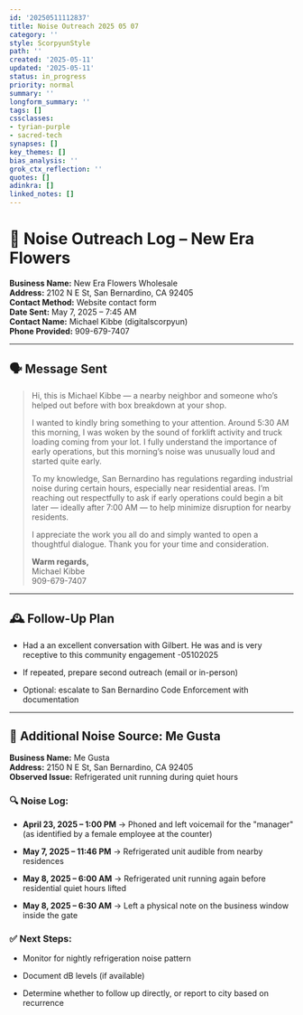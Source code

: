 ```yaml
---
id: '20250511112837'
title: Noise Outreach 2025 05 07
category: ''
style: ScorpyunStyle
path: ''
created: '2025-05-11'
updated: '2025-05-11'
status: in_progress
priority: normal
summary: ''
longform_summary: ''
tags: []
cssclasses:
- tyrian-purple
- sacred-tech
synapses: []
key_themes: []
bias_analysis: ''
grok_ctx_reflection: ''
quotes: []
adinkra: []
linked_notes: []
---
```


# 📝 Noise Outreach Log – New Era Flowers

**Business Name:** New Era Flowers Wholesale  
**Address:** 2102 N E St, San Bernardino, CA 92405  
**Contact Method:** Website contact form  
**Date Sent:** May 7, 2025 – 7:45 AM  
**Contact Name:** Michael Kibbe (digitalscorpyun)  
**Phone Provided:** 909-679-7407

---

## 🗣️ Message Sent

> Hi, this is Michael Kibbe — a nearby neighbor and someone who’s helped out before with box breakdown at your shop.
> 
> I wanted to kindly bring something to your attention. Around 5:30 AM this morning, I was woken by the sound of forklift activity and truck loading coming from your lot. I fully understand the importance of early operations, but this morning’s noise was unusually loud and started quite early.
> 
> To my knowledge, San Bernardino has regulations regarding industrial noise during certain hours, especially near residential areas. I’m reaching out respectfully to ask if early operations could begin a bit later — ideally after 7:00 AM — to help minimize disruption for nearby residents.
> 
> I appreciate the work you all do and simply wanted to open a thoughtful dialogue. Thank you for your time and consideration.
> 
> **Warm regards,**  
> Michael Kibbe  
> 909-679-7407

---

## 🕰️ Follow-Up Plan

- Had a an excellent conversation with Gilbert. He was and is very receptive to this community engagement -05102025
    
- If repeated, prepare second outreach (email or in-person)
    
- Optional: escalate to San Bernardino Code Enforcement with documentation
    

---

## 🧊 Additional Noise Source: Me Gusta

**Business Name:** Me Gusta  
**Address:** 2150 N E St, San Bernardino, CA 92405  
**Observed Issue:** Refrigerated unit running during quiet hours

### 🔍 Noise Log:

- **April 23, 2025 – 1:00 PM** → Phoned and left voicemail for the "manager" (as identified by a female employee at the counter)
    
- **May 7, 2025 – 11:46 PM** → Refrigerated unit audible from nearby residences
    
- **May 8, 2025 – 6:00 AM** → Refrigerated unit running again before residential quiet hours lifted
    
- **May 8, 2025 – 6:30 AM** → Left a physical note on the business window inside the gate
    

### ✅ Next Steps:

- Monitor for nightly refrigeration noise pattern
    
- Document dB levels (if available)
    
- Determine whether to follow up directly, or report to city based on recurrence